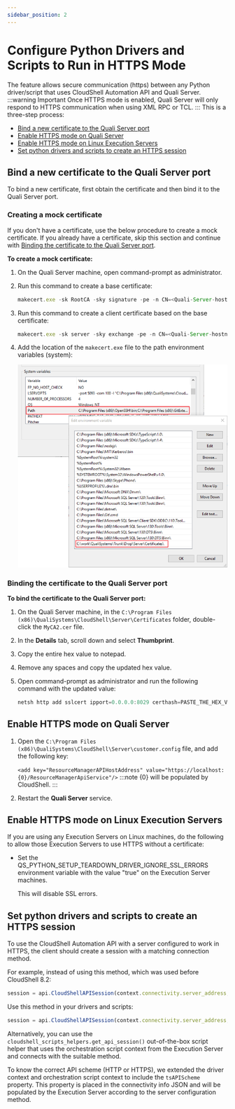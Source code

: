 ```yaml
---
sidebar_position: 2
---
```


# Configure Python Drivers and Scripts to Run in HTTPS Mode

The feature allows secure communication (https) between any Python driver/script that uses CloudShell Automation API and Quali Server.
:::warning Important
Once HTTPS mode is enabled, Quali Server will only respond to HTTPS communication when using XML RPC or TCL.
:::
This is a three-step process:

- [Bind a new certificate to the Quali Server port](#bind-a-new-certificate-to-the-quali-server-port)
- [Enable HTTPS mode on Quali Server](#enable-https-mode-on-quali-server)
- [Enable HTTPS mode on Linux Execution Servers](#enable-https-mode-on-linux-execution-servers)
- [Set python drivers and scripts to create an HTTPS session](#set-python-drivers-and-scripts-to-create-an-https-session)

## Bind a new certificate to the Quali Server port

To bind a new certificate, first obtain the certificate and then bind it to the Quali Server port.

### Creating a mock certificate

If you don't have a certificate, use the below procedure to create a mock certificate. If you already have a certificate, skip this section and continue with [Binding the certificate to the Quali Server port](#binding-the-certificate-to-the-quali-server-port).

**To create a mock certificate:**

1. On the Quali Server machine, open command-prompt as administrator.
2. Run this command to create a base certificate:
    
    ```javascript
    makecert.exe -sk RootCA -sky signature -pe -n CN=<Quali-Server-hostname/IP> -r -sr LocalMachine -ss Root MyCA.cer
    ```
    
3. Run this command to create a client certificate based on the base certificate:
    
    ```javascript
    makecert.exe -sk server -sky exchange -pe -n CN=<Quali-Server-hostname/IP> -ir LocalMachine -is Root -ic MyCA.cer -sr LocalMachine -ss My MyCA2.cer
    ```
    
4. Add the location of the `makecert.exe` file to the path environment variables (system):
    
    ![](/Images/IG2/HttpsModePathVar.png)
    

### Binding the certificate to the Quali Server port

**To bind the certificate to the Quali Server port:**

1. On the Quali Server machine, in the `C:\Program Files (x86)\QualiSystems\CloudShell\Server\Certificates` folder, double-click the `MyCA2.cer` file.
2. In the **Details** tab, scroll down and select **Thumbprint**.
3. Copy the entire hex value to notepad.
4. Remove any spaces and copy the updated hex value.
5. Open command-prompt as administrator and run the following command with the updated value:
    
    ```javascript
    netsh http add sslcert ipport=0.0.0.0:8029 certhash=PASTE_THE_HEX_VALUE_HERE appid={1b1e7a9d-1af7-4922-88b9-8220e09cc071}
    ```
    

## Enable HTTPS mode on Quali Server

1. Open the `C:\Program Files (x86)\QualiSystems\CloudShell\Server\customer.config` file, and add the following key:
    
    `<add key="ResourceManagerAPIHostAddress" value="https://localhost:{0}/ResourceManagerApiService"/>`
    :::note
    \{0\} will be populated by CloudShell.
    :::
2. Restart the **Quali Server** service.

## Enable HTTPS mode on Linux Execution Servers

If you are using any Execution Servers on Linux machines, do the following to allow those Execution Servers to use HTTPS without a certificate:

- Set the QS\_PYTHON\_SETUP\_TEARDOWN\_DRIVER\_IGNORE\_SSL\_ERRORS environment variable with the value "true" on the Execution Server machines.
    
    This will disable SSL errors.
    

## Set python drivers and scripts to create an HTTPS session

To use the CloudShell Automation API with a server configured to work in HTTPS, the client should create a session with a matching connection method.

For example, instead of using this method, which was used before CloudShell 8.2:

```javascript
session = api.CloudShellAPISession(context.connectivity.server_address, context.reservation.domain, token_id=context.connectivity.admin_auth_token)
```

Use this method in your drivers and scripts:

```javascript
session = api.CloudShellAPISession(context.connectivity.server_address, context.reservation.domain, token_id=context.connectivity.admin_auth_token,  cloudshell_api_scheme="https")
```

Alternatively, you can use the `cloudshell_scripts_helpers.get_api_session()` out-of-the-box script helper that uses the orchestration script context from the Execution Server and connects with the suitable method.

To know the correct API scheme (HTTP or HTTPS), we extended the driver context and orchestration script context to include the `tsAPIScheme` property. This property is placed in the connectivity info JSON and will be populated by the Execution Server according to the server configuration method.